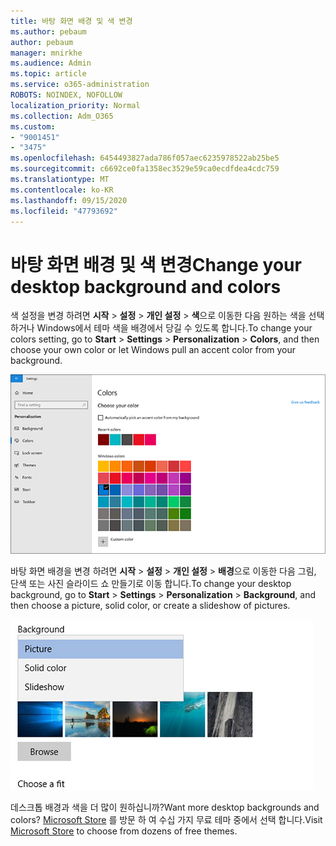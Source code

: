 ```yaml
---
title: 바탕 화면 배경 및 색 변경
ms.author: pebaum
author: pebaum
manager: mnirkhe
ms.audience: Admin
ms.topic: article
ms.service: o365-administration
ROBOTS: NOINDEX, NOFOLLOW
localization_priority: Normal
ms.collection: Adm_O365
ms.custom:
- "9001451"
- "3475"
ms.openlocfilehash: 6454493827ada786f057aec6235978522ab25be5
ms.sourcegitcommit: c6692ce0fa1358ec3529e59ca0ecdfdea4cdc759
ms.translationtype: MT
ms.contentlocale: ko-KR
ms.lasthandoff: 09/15/2020
ms.locfileid: "47793692"
---
```

# <a name="change-your-desktop-background-and-colors"></a><span data-ttu-id="87e22-102">바탕 화면 배경 및 색 변경</span><span class="sxs-lookup"><span data-stu-id="87e22-102">Change your desktop background and colors</span></span>

<span data-ttu-id="87e22-103">색 설정을 변경 하려면 **시작**  >  **설정**  >  **개인 설정**  >  **색**으로 이동한 다음 원하는 색을 선택 하거나 Windows에서 테마 색을 배경에서 당길 수 있도록 합니다.</span><span class="sxs-lookup"><span data-stu-id="87e22-103">To change your colors setting, go to **Start** > **Settings** > **Personalization** > **Colors**, and then choose your own color or let Windows pull an accent color from your background.</span></span>

![Windows에서 색을 개인 설정 합니다.](media/windows-personalization-colors.png)

<span data-ttu-id="87e22-105">바탕 화면 배경을 변경 하려면 **시작**  >  **설정**  >  **개인 설정**  >  **배경**으로 이동한 다음 그림, 단색 또는 사진 슬라이드 쇼 만들기로 이동 합니다.</span><span class="sxs-lookup"><span data-stu-id="87e22-105">To change your desktop background, go to **Start** > **Settings** > **Personalization** > **Background**, and then choose a picture, solid color, or create a slideshow of pictures.</span></span> 

![Windows 바탕 화면 배경 변경](media/windows-desktop-background.png)

<span data-ttu-id="87e22-107">데스크톱 배경과 색을 더 많이 원하십니까?</span><span class="sxs-lookup"><span data-stu-id="87e22-107">Want more desktop backgrounds and colors?</span></span> <span data-ttu-id="87e22-108">[Microsoft Store](https://www.microsoft.com/store/collections/windowsthemes) 를 방문 하 여 수십 가지 무료 테마 중에서 선택 합니다.</span><span class="sxs-lookup"><span data-stu-id="87e22-108">Visit [Microsoft Store](https://www.microsoft.com/store/collections/windowsthemes) to choose from dozens of free themes.</span></span>
